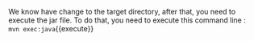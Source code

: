 We know have change to the target directory, after that, you need to execute the jar file.
To do that, you need to execute this command line :
<br>`mvn exec:java`{{execute}}
